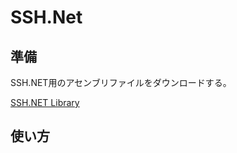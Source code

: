 ﻿SSH.Net
=======

準備
----

SSH.NET用のアセンブリファイルをダウンロードする。

[SSH.NET Library](http://sshnet.codeplex.com/)


使い方
------



<!-- vim: set ts=4 sw=4 et:-->
